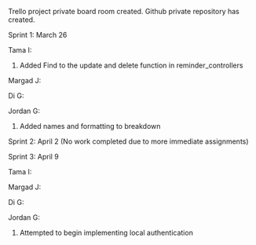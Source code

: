 Trello project private board room created.
Github private repository has created.

Sprint 1: March 26

Tama I:
1. Added Find to the update and delete function in reminder_controllers

Margad J:


Di G:


Jordan G:
1. Added names and formatting to breakdown

Sprint 2: April 2 (No work completed due to more immediate assignments)

Sprint 3: April 9

Tama I:

Margad J:

Di G:

Jordan G:
1. Attempted to begin implementing local authentication
